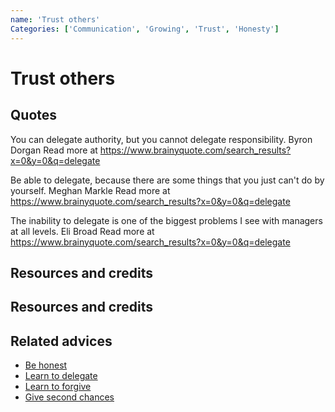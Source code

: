 ```yaml
---
name: 'Trust others'
Categories: ['Communication', 'Growing', 'Trust', 'Honesty']
---
```

# Trust others


## Quotes
You can delegate authority, but you cannot delegate responsibility. Byron Dorgan
Read more at https://www.brainyquote.com/search_results?x=0&y=0&q=delegate

Be able to delegate, because there are some things that you just can't do by yourself. Meghan Markle
Read more at https://www.brainyquote.com/search_results?x=0&y=0&q=delegate

The inability to delegate is one of the biggest problems I see with managers at all levels. Eli Broad
Read more at https://www.brainyquote.com/search_results?x=0&y=0&q=delegate

## Resources and credits

## Resources and credits

## Related advices

- [Be honest](../Be%20honest/index.md)
- [Learn to delegate](../Learn%20to%20delegate/index.md)
- [Learn to forgive](../Learn%20to%20forgive/index.md)
- [Give second chances](../Give%20second%20chances/index.md)
